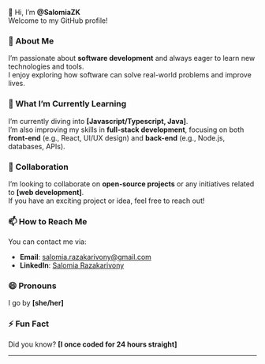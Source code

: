 👋 Hi, I’m **@SalomiaZK**  
Welcome to my GitHub profile!  

### 👀 About Me  
I’m passionate about **software development** and always eager to learn new technologies and tools.  
I enjoy exploring how software can solve real-world problems and improve lives.  

### 🌱 What I’m Currently Learning  
I’m currently diving into **[Javascript/Typescript, Java]**.  
I’m also improving my skills in **full-stack development**, focusing on both **front-end** (e.g., React, UI/UX design) and **back-end** (e.g., Node.js, databases, APIs).  
### 💞️ Collaboration  
I’m looking to collaborate on **open-source projects** or any initiatives related to **[web development]**.  
If you have an exciting project or idea, feel free to reach out!  

### 📫 How to Reach Me  
You can contact me via:  
- **Email**: [salomia.razakarivony@gmail.com](mailto:salomia.razakarivony@gmail.com)  
- **LinkedIn**: [Salomia Razakarivony](www.linkedin.com/in/salomia-razakarivony-776005350)  

### 😄 Pronouns  
I go by **[she/her]**  

### ⚡ Fun Fact  
Did you know? **[I once coded for 24 hours straight]** 

---

<!---
SalomiaZK/SalomiaZK is a ✨ special ✨ repository because its `README.md` (this file) appears on your GitHub profile.
You can click the Preview link to take a look at your changes.
--->
